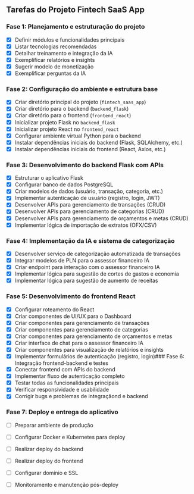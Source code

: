 ## Tarefas do Projeto Fintech SaaS App

### Fase 1: Planejamento e estruturação do projeto
- [x] Definir módulos e funcionalidades principais
- [x] Listar tecnologias recomendadas
- [x] Detalhar treinamento e integração da IA
- [x] Exemplificar relatórios e insights
- [x] Sugerir modelo de monetização
- [x] Exemplificar perguntas da IA

### Fase 2: Configuração do ambiente e estrutura base
- [x] Criar diretório principal do projeto (`fintech_saas_app`)
- [x] Criar diretório para o backend (`backend_flask`)
- [x] Criar diretório para o frontend (`frontend_react`)
- [x] Inicializar projeto Flask no `backend_flask`
- [x] Inicializar projeto React no `frontend_react`
- [x] Configurar ambiente virtual Python para o backend
- [x] Instalar dependências iniciais do backend (Flask, SQLAlchemy, etc.)
- [x] Instalar dependências iniciais do frontend (React, Axios, etc.)

### Fase 3: Desenvolvimento do backend Flask com APIs
- [x] Estruturar o aplicativo Flask
- [x] Configurar banco de dados PostgreSQL
- [x] Criar modelos de dados (usuário, transação, categoria, etc.)
- [x] Implementar autenticação de usuário (registro, login, JWT)
- [x] Desenvolver APIs para gerenciamento de transações (CRUD)
- [x] Desenvolver APIs para gerenciamento de categorias (CRUD)
- [x] Desenvolver APIs para gerenciamento de orçamentos e metas (CRUD)
- [x] Implementar lógica de importação de extratos (OFX/CSV)

### Fase 4: Implementação da IA e sistema de categorização
- [x] Desenvolver serviço de categorização automatizada de transações
- [x] Integrar modelos de PLN para o assessor financeiro IA
- [x] Criar endpoint para interação com o assessor financeiro IA
- [x] Implementar lógica para sugestão de cortes de gastos e economia
- [x] Implementar lógica para sugestão de aumento de receitas

### Fase 5: Desenvolvimento do frontend React
- [x] Configurar roteamento do React
- [x] Criar componentes de UI/UX para o Dashboard
- [x] Criar componentes para gerenciamento de transações
- [x] Criar componentes para gerenciamento de categorias
- [x] Criar componentes para gerenciamento de orçamentos e metas
- [x] Criar interface de chat para o assessor financeiro IA
- [x] Criar componentes para visualização de relatórios e insights
- [x] Implementar formulários de autenticação (registro, login)### Fase 6: Integração frontend-backend e testes
- [x] Conectar frontend com APIs do backend
- [x] Implementar fluxo de autenticação completo
- [x] Testar todas as funcionalidades principais
- [x] Verificar responsividade e usabilidade
- [x] Corrigir bugs e problemas de integraçãond e backend

### Fase 7: Deploy e entrega do aplicativo
- [ ] Preparar ambiente de produção
- [ ] Configurar Docker e Kubernetes para deploy
- [ ] Realizar deploy do backend
- [ ] Realizar deploy do frontend
- [ ] Configurar domínio e SSL
- [ ] Monitoramento e manutenção pós-deploy


